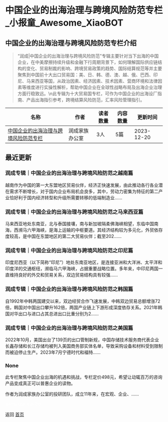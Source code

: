 # 中国企业的出海治理与跨境风险防范专栏_小报童_Awesome_XiaoBOT

## 中国企业的出海治理与跨境风险防范专栏介绍
> “润成|中国企业的出海治理与跨境风险防范”专辑主要针对当下出海的中国企业，在中美摩擦持续升级和金融下行周期背景下，如何理解国际供应链结构的变化、贸易制裁的影响、跨境贸易政策的趋势、国际结算规范等并主要聚焦到中国前十大出口贸易国：美、日、韩、德、澳、越、俄、巴西、印尼、马来西亚等国，从政治因素、经济因素、技术因素、营商环境和法律因素等维度进行实操性解析，帮助中国企业在全球性战略布局及出海企业治理方面行稳致远。\n此专辑为十大贸易国专栏，可作为中国企业的出海设厂指南、产品出海指引参考，跨境结算风险防范，汇率风险管理指引。  
  


|名称|作者|读者数量|内容数量|更新时间|
|---|---|---|---|---|
|[中国企业的出海治理与跨境风险防范专栏](https://xiaobot.net/p/Runcheng?refer=9c3f1c95-a052-465a-9902-f6d75080262a)|润成家族办公室|3人|5篇|2023-12-20|

## 最近更新
### 润成专辑｜中国企业的出海治理与跨境风险防范之越南篇

越南作为中国的第一大东盟地区贸易伙伴，经济正快速发展，由此推动各行各业潜在需求不断增长，对于国内企业布局机会良多，其中，劳动力密集为特征的第二产业恰好利于国内经济转型和升级所需要转移的低端制造业......

### 润成专辑｜中国企业的出海治理与跨境风险防范之马来西亚篇

马来西亚地处东南亚，北与泰国接壤，南与新加坡隔柔佛海峡相望，东临中国南海，西濒马六甲海峡，是海上运输的中枢要道。其经济结构较为多元化，外贸依存度较高，是中国在东盟地区的第二大贸易伙伴；截至202......

### 润成专辑｜中国企业的出海治理与跨境风险防范之印尼篇

印度尼西亚（以下简称“印尼”）地处东南亚地区，是连接亚洲和大洋洲、太平洋和印度洋的交通枢纽，濒临马六甲海峡，占据重要战略位置。多年来，中印尼两国一直维持良好的外交和贸易关系，双边贸易结构具有较强......

### 润成专辑｜中国企业的出海治理与跨境风险防范之韩国篇

自1992年中韩两国建交以来，双边经贸合作飞速发展，中韩双边贸易总额增涨72倍，韩国对中国出口攀升162倍，两国产业链上下游形成深度依存关系。2021年韩国对华出口与进口占其总进出口比重分别为2......

### 润成专辑｜中国企业的出海治理与跨境风险防范之美国篇

2022年10月，美国出台了139页的出口管制新规，中国存储技术服务商代表企业长鑫存储和长江存储均被列入美国商务部实体名单，导致采购设备和材料受到限制而被迫停止生产。2023年7月宁德时代和福特......

### None

此专栏聚焦中国企业出海的机遇和挑战，专栏定价498元，希望让动辄百万的咨询产品变成真正可以普惠企业的读物。

作者为润成家族办公室的投研团队，成立11年来，在宏观、企业、......


<a href="https://github.com/Reno9527/awesome-xiaobot" style="color: white; text-decoration: none;">awesome-xiaobot</a>

返回 [首页](../README.md)
